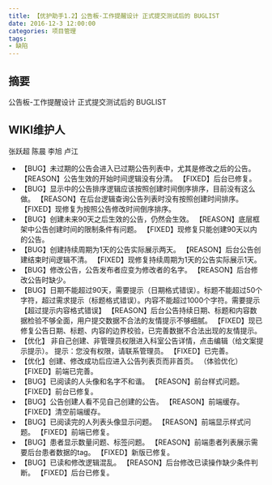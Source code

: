 ```yaml
---
title: 【优护助手1.2】公告板-工作提醒设计 正式提交测试后的 BUGLIST
date: 2016-12-3 12:00:00
categories: 项目管理
tags:
- 缺陷
---
```


## 摘要
公告板-工作提醒设计 正式提交测试后的 BUGLIST

<!--more-->

## WIKI维护人
张跃超
陈晨
李旭
卢江

- 【BUG】未过期的公告会进入已过期公告列表中，尤其是修改之后的公告。
  【REASON】公告生效的开始时间逻辑没有分清。
  【FIXED】后台已修复。
- 【BUG】显示中的公告排序逻辑应该按照创建时间倒序排序，目前没有这么做。
  【REASON】在后台逻辑查询公告列表时没有按照创建时间排序。
  【FIXED】现修复为按照公告修改时间倒序排序。
- 【BUG】创建未来90天之后生效的公告，仍然会生效。
  【REASON】底层框架中公告创建时间的限制条件有问题。
  【FIXED】现修复只能创建90天以内的公告。
- 【BUG】创建持续周期为1天的公告实际展示两天。
  【REASON】后台公告创建结束时间逻辑不清。
  【FIXED】现修复持续周期为1天的公告实际展示1天。
- 【BUG】修改公告，公告发布者应变为修改者的名字。
  【REASON】后台修改公告时缺少。
- 【BUG】日期不能超过90天，需要提示（日期格式错误）。标题不能超过50个字符，超过需求提示（标题格式错误）。内容不能超过1000个字符。需要提示【超过提示内容格式错误】
  【REASON】后台公告持续日期、标题和内容数据检验不够全面，用户提交数据不合法的友情提示不够细腻。
  【FIXED】现已修复公告日期、标题、内容的边界校验，已完善数据不合法出现的友情提示。
- 【优化】 非自己创建、非管理员权限进入科室公告详情，点击编辑（给文案提示提示）。
   提示：您没有权限，请联系管理员。
  【FIXED】已完善。 
- 【优化】创建、修改成功后应进入公告列表页而非首页。
  （体验优化）
  【FIXED】前端已完善。
- 【BUG】已阅读的人头像和名字不和谐。
  【REASON】前台样式问题。
  【FIXED】前台已修复。  
- 【BUG】公告创建人看不见自己创建的公告。
  【REASON】前端缓存。 
  【FIXED】清空前端缓存。  
- 【BUG】已阅读完的人列表头像显示问题。
  【REASON】前端显示样式问题。
  【FIXED】前端已修复。 
- 【BUG】患者显示数量问题、标签问题。
  【REASON】前端患者列表展示需要后台患者数据的tag。
  【FIXED】新版已修复。
- 【BUG】已读和修改逻辑混乱。
  【REASON】后台修改已读操作缺少条件判断。
  【FIXED】后台已修复。


